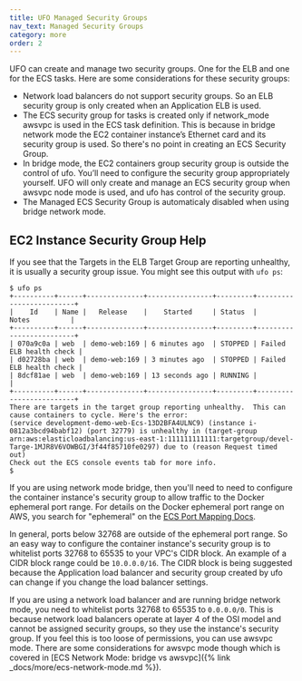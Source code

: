 ```yaml
---
title: UFO Managed Security Groups
nav_text: Managed Security Groups
category: more
order: 2
---
```


UFO can create and manage two security groups. One for the ELB and one for the ECS tasks. Here are some considerations for these security groups:

* Network load balancers do not support security groups. So an ELB security group is only created when an Application ELB is used.
* The ECS security group for tasks is created only if network_mode awsvpc is used in the ECS task definition. This is because in bridge network mode the EC2 container instance’s Ethernet card and its security group is used. So there's no point in creating an ECS Security Group.
* In bridge mode, the EC2 containers group security group is outside the control of ufo. You’ll need to configure the security group appropriately yourself. UFO will only create and manage an ECS security group when awsvpc node mode is used, and ufo has control of the security group.
* The Managed ECS Security Group is automaticaly disabled when using bridge network mode.

## EC2 Instance Security Group Help

If you see that the Targets in the ELB Target Group are reporting unhealthy, it is usually a security group issue.  You might see this output with `ufo ps`:

    $ ufo ps
    +----------+------+--------------+----------------+---------+-------------------------+
    |    Id    | Name |   Release    |    Started     | Status  |          Notes          |
    +----------+------+--------------+----------------+---------+-------------------------+
    | 070a9c0a | web  | demo-web:169 | 6 minutes ago  | STOPPED | Failed ELB health check |
    | d02728ba | web  | demo-web:169 | 3 minutes ago  | STOPPED | Failed ELB health check |
    | 8dcf81ae | web  | demo-web:169 | 13 seconds ago | RUNNING |                         |
    +----------+------+--------------+----------------+---------+-------------------------+
    There are targets in the target group reporting unhealthy.  This can cause containers to cycle. Here's the error:
    (service development-demo-web-Ecs-13D2BFA4ULNC9) (instance i-0812a3bcd94babf12) (port 32779) is unhealthy in (target-group arn:aws:elasticloadbalancing:us-east-1:111111111111:targetgroup/devel-Targe-1MJR8V6VOWBGI/3f44f85710fe0297) due to (reason Request timed out)
    Check out the ECS console events tab for more info.
    $

If you are using network mode bridge, then you'll need to need to configure the container instance's security group to allow traffic to the Docker ephemeral port range. For details on the Docker ephemeral port range on AWS, you search for "ephemeral" on the [ECS Port Mapping Docs](https://docs.aws.amazon.com/AmazonECS/latest/APIReference/API_PortMapping.html).

In general, ports below 32768 are outside of the ephemeral port range. So an easy way to configure the container instance's security group is to whitelist ports 32768 to 65535 to your VPC's CIDR block. An example of a CIDR block range could be `10.0.0.0/16`. The CIDR block is being suggested because the Application load balancer and security group created by ufo can change if you change the load balancer settings.

If you are using a network load balancer and are running bridge network mode, you need to whitelist ports 32768 to 65535 to `0.0.0.0/0`.  This is because network load balancers operate at layer 4 of the OSI model and cannot be assigned security groups, so they use the instance's security group.  If you feel this is too loose of permissions, you can use awsvpc mode. There are some considerations for awsvpc mode though which is covered in [ECS Network Mode: bridge vs awsvpc]({% link _docs/more/ecs-network-mode.md %}).
